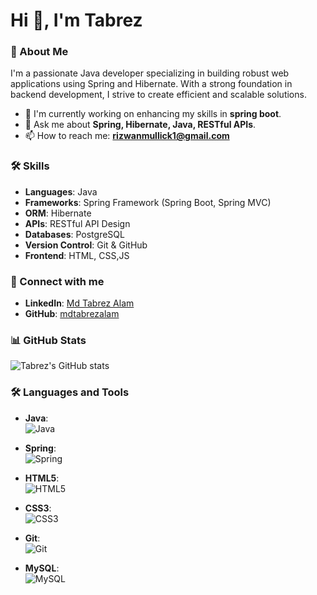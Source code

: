 # Hi 👋, I'm  Tabrez

### 🚀 About Me
I'm a passionate Java developer specializing in building robust web applications using Spring and Hibernate. With a strong foundation in backend development, I strive to create efficient and scalable solutions.

- 🔭 I'm currently working on enhancing my skills in **spring boot**.
- 💬 Ask me about **Spring, Hibernate, Java, RESTful APIs**.
- 📫 How to reach me: **[rizwanmullick1@gmail.com](mailto:rizwanmullick1@gmail.com)**

### 🛠️ Skills
- **Languages**: Java
- **Frameworks**: Spring Framework (Spring Boot, Spring MVC)
- **ORM**: Hibernate
- **APIs**: RESTful API Design
- **Databases**: PostgreSQL
- **Version Control**: Git & GitHub
- **Frontend**: HTML, CSS,JS

### 🔗 Connect with me
- **LinkedIn**: [Md Tabrez Alam](https://www.linkedin.com/in/md-tabrez-alam-13b0481b1/)
- **GitHub**: [mdtabrezalam](https://github.com/Tabrez2)

### 📊 GitHub Stats
![Tabrez's GitHub stats](https://github-readme-stats.vercel.app/api?username=Tabrez2&show_icons=true&theme=radical)

### 🛠️ Languages and Tools

- **Java**:  
  ![Java](https://img.icons8.com/color/48/000000/java-coffee-cup-logo.png)

- **Spring**:  
  ![Spring](https://img.icons8.com/color/48/000000/spring-logo.png)

- **HTML5**:  
  ![HTML5](https://img.icons8.com/color/48/000000/html-5.png)

- **CSS3**:  
  ![CSS3](https://img.icons8.com/color/48/000000/css3.png)

- **Git**:  
  ![Git](https://img.icons8.com/color/48/000000/git.png)

- **MySQL**:  
  ![MySQL](https://img.icons8.com/color/48/000000/mysql-logo.png)
